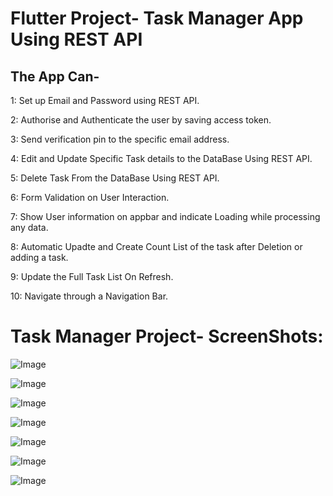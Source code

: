 # Flutter Project- Task Manager App Using REST API
## The App Can-

1: Set up Email and Password using REST API.

2: Authorise and Authenticate the user by saving access token.

3: Send verification pin to the specific email address.

4: Edit and Update Specific Task details to the DataBase Using REST API.

5: Delete Task From the DataBase Using REST API.

6: Form Validation on User Interaction.

7: Show User information on appbar and indicate Loading while processing any data.

8: Automatic Upadte and Create Count List of the task after Deletion or adding a task.

9: Update the Full Task List On Refresh.

10: Navigate through a Navigation Bar.

# Task Manager Project- ScreenShots:

![Image](https://github.com/user-attachments/assets/86fe3da2-3539-41c2-b9f4-99434eb811d3)

![Image](https://github.com/user-attachments/assets/e7e6b21e-2848-43f2-9306-3ad782d6a456)

![Image](https://github.com/user-attachments/assets/f95b0041-303c-4e5d-8ecc-cd43fb3ee295)

![Image](https://github.com/user-attachments/assets/f35b88cb-bd8b-4d1e-8941-807e7bb59da4)

![Image](https://github.com/user-attachments/assets/97548bc6-cb73-460c-bc27-f92dbdd3347c)

![Image](https://github.com/user-attachments/assets/0094991c-89c0-476e-ba48-0d7897ff7c1c)

![Image](https://github.com/user-attachments/assets/97ad2926-689f-4eb5-a703-839fc2b695a0)


